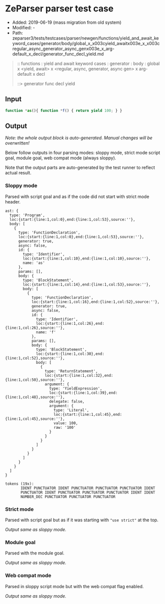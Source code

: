 # ZeParser parser test case

- Added: 2019-06-19 (mass migration from old system)
- Modified: -
- Path: zeparser3/tests/testcases/parser/newgen/functions/yield_and_await_keyword_cases/generator/body/global_x_x003cyield_awaitx003e_x_x003cregular_async_generator_async_genx003e_x_arg-default_x_decl/generator_func_decl_yield.md

> :: functions : yield and await keyword cases : generator : body : global x <yield, await> x <regular, async, generator, async gen> x arg-default x decl
>
> ::> generator func decl yield

## Input

`````js
function *as(){ function *f() { return yield 100; } }
`````

## Output

_Note: the whole output block is auto-generated. Manual changes will be overwritten!_

Below follow outputs in four parsing modes: sloppy mode, strict mode script goal, module goal, web compat mode (always sloppy).

Note that the output parts are auto-generated by the test runner to reflect actual result.

### Sloppy mode

Parsed with script goal and as if the code did not start with strict mode header.

`````
ast: {
  type: 'Program',
  loc:{start:{line:1,col:0},end:{line:1,col:53},source:''},
  body: [
    {
      type: 'FunctionDeclaration',
      loc:{start:{line:1,col:0},end:{line:1,col:53},source:''},
      generator: true,
      async: false,
      id: {
        type: 'Identifier',
        loc:{start:{line:1,col:10},end:{line:1,col:10},source:''},
        name: 'as'
      },
      params: [],
      body: {
        type: 'BlockStatement',
        loc:{start:{line:1,col:14},end:{line:1,col:53},source:''},
        body: [
          {
            type: 'FunctionDeclaration',
            loc:{start:{line:1,col:16},end:{line:1,col:52},source:''},
            generator: true,
            async: false,
            id: {
              type: 'Identifier',
              loc:{start:{line:1,col:26},end:{line:1,col:26},source:''},
              name: 'f'
            },
            params: [],
            body: {
              type: 'BlockStatement',
              loc:{start:{line:1,col:30},end:{line:1,col:52},source:''},
              body: [
                {
                  type: 'ReturnStatement',
                  loc:{start:{line:1,col:32},end:{line:1,col:50},source:''},
                  argument: {
                    type: 'YieldExpression',
                    loc:{start:{line:1,col:39},end:{line:1,col:48},source:''},
                    delegate: false,
                    argument: {
                      type: 'Literal',
                      loc:{start:{line:1,col:45},end:{line:1,col:45},source:''},
                      value: 100,
                      raw: '100'
                    }
                  }
                }
              ]
            }
          }
        ]
      }
    }
  ]
}

tokens (19x):
       IDENT PUNCTUATOR IDENT PUNCTUATOR PUNCTUATOR PUNCTUATOR IDENT
       PUNCTUATOR IDENT PUNCTUATOR PUNCTUATOR PUNCTUATOR IDENT IDENT
       NUMBER_DEC PUNCTUATOR PUNCTUATOR PUNCTUATOR
`````

### Strict mode

Parsed with script goal but as if it was starting with `"use strict"` at the top.

_Output same as sloppy mode._

### Module goal

Parsed with the module goal.

_Output same as sloppy mode._

### Web compat mode

Parsed in sloppy script mode but with the web compat flag enabled.

_Output same as sloppy mode._

